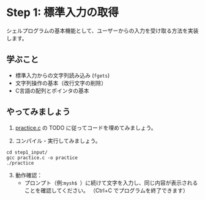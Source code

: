 # Step 1: 標準入力の取得

シェルプログラムの基本機能として、ユーザーからの入力を受け取る方法を実装します。

## 学ぶこと

- 標準入力からの文字列読み込み (`fgets`)
- 文字列操作の基本（改行文字の削除）
- C言語の配列とポインタの基本

## やってみましょう

1. [practice.c](./practice.c) の TODO に従ってコードを埋めてみましょう。

2. コンパイル・実行してみましょう。
```shell
cd step1_input/
gcc practice.c -o practice
./practice
```

3. 動作確認：
    - プロンプト（例:`mysh$ `）に続けて文字を入力し、同じ内容が表示されることを確認してください。
      （Ctrl+C でプログラムを終了できます）
